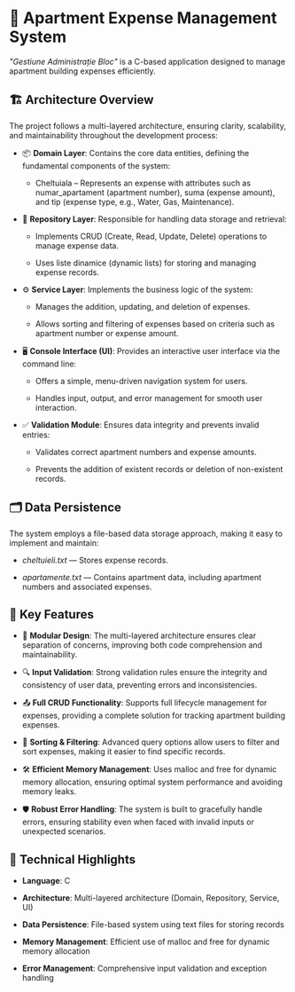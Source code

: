 # 🏢 Apartment Expense Management System

*"Gestiune Administrație Bloc"* is a C-based application designed to manage apartment building expenses efficiently.


## 🏗️ Architecture Overview

The project follows a multi-layered architecture, ensuring clarity, scalability, and maintainability throughout the development process:

-  📦 **Domain Layer**: Contains the core data entities, defining the fundamental components of the system:

      -  Cheltuiala – Represents an expense with attributes such as numar_apartament (apartment number), suma (expense amount), and tip (expense type, e.g., Water, Gas, Maintenance).

-  💾 **Repository Layer**: Responsible for handling data storage and retrieval:

      -  Implements CRUD (Create, Read, Update, Delete) operations to manage expense data.

      -  Uses liste dinamice (dynamic lists) for storing and managing expense records.

-  ⚙️ **Service Layer**: Implements the business logic of the system:

      -  Manages the addition, updating, and deletion of expenses.

      -  Allows sorting and filtering of expenses based on criteria such as apartment number or expense amount.

-  🖥️ **Console Interface (UI)**: Provides an interactive user interface via the command line:

      -  Offers a simple, menu-driven navigation system for users.

      -  Handles input, output, and error management for smooth user interaction.

-  ✅ **Validation Module**: Ensures data integrity and prevents invalid entries:

      -  Validates correct apartment numbers and expense amounts.

      -  Prevents the addition of existent records or deletion of non-existent records.

## 🗂️ Data Persistence
The system employs a file-based data storage approach, making it easy to implement and maintain:

-  *cheltuieli.txt* — Stores expense records.

-  *apartamente.txt* — Contains apartment data, including apartment numbers and associated expenses.

## 🌟 Key Features
-  🎯 **Modular Design**: The multi-layered architecture ensures clear separation of concerns, improving both code comprehension and maintainability.

-  🔍 **Input Validation**: Strong validation rules ensure the integrity and consistency of user data, preventing errors and inconsistencies.

-  📤 **Full CRUD Functionality**: Supports full lifecycle management for expenses, providing a complete solution for tracking apartment building expenses.

-  📑 **Sorting & Filtering**: Advanced query options allow users to filter and sort expenses, making it easier to find specific records.

-  🛠️ **Efficient Memory Management**: Uses malloc and free for dynamic memory allocation, ensuring optimal system performance and avoiding memory leaks.

-  🛡️ **Robust Error Handling**: The system is built to gracefully handle errors, ensuring stability even when faced with invalid inputs or unexpected scenarios.

## 🔬 Technical Highlights
-  **Language**: C

-  **Architecture**: Multi-layered architecture (Domain, Repository, Service, UI)

-  **Data Persistence**: File-based system using text files for storing records

-  **Memory Management**: Efficient use of malloc and free for dynamic memory allocation

-  **Error Management**: Comprehensive input validation and exception handling



